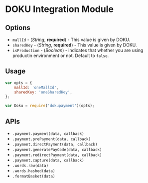 DOKU Integration Module
=======================

## Options

* `mallId` - (*String*, **required**) - This value is given by DOKU.
* `sharedKey` - (*String*, **required**) - This value is given by DOKU.
* `isProduction` - (*Boolean*) - indicates that whether you are using productin environment or not. Default to `false`.

## Usage

```js
var opts = {
    mallId: 'oneMallId',
    sharedKey: 'oneSharedKey',
};

var Doku = require('dokupayment')(opts);
```

## APIs

* `.payment.payment(data, callback)`
* `.payment.prePayment(data, callback)`
* `.payment.directPayment(data, callback)`
* `.payment.generatePayCode(data, callback)`
* `.payment.redirectPayment(data, callback)`
* `.payment.capture(data, callback)`
* `.words.raw(data)`
* `.words.hashed(data)`
* `.formatBasket(data)`
